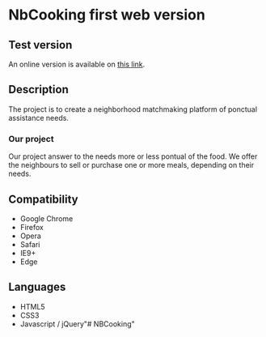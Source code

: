 # NbCooking first web version

## Test version
An online version is available on [this link](http://victorgabou.fr/nbc/).

## Description
The project is to create a neighborhood matchmaking platform of ponctual assistance needs.
### Our project
Our project answer to the needs more or less pontual of the food.
We offer the neighbours to sell or purchase one or more meals, depending on their needs.

## Compatibility
- Google Chrome
- Firefox
- Opera
- Safari
- IE9+
- Edge

## Languages
- HTML5
- CSS3
- Javascript / jQuery"# NBCooking" 